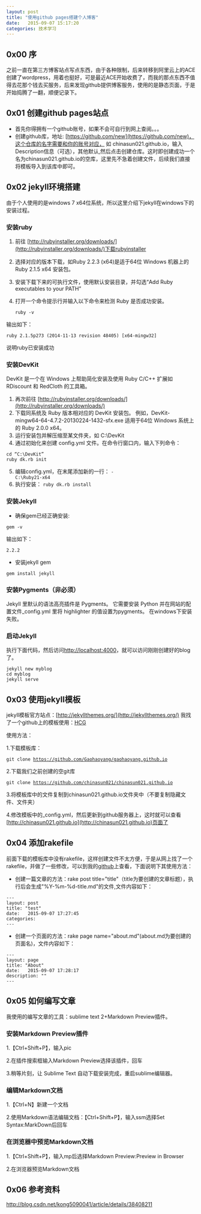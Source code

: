 ```yaml
---
layout: post
title: "使用github pages搭建个人博客"
date:   2015-09-07 15:17:20
categories: 技术学习
---
```

## 0x00 序
之前一直在第三方博客站点写点东西，由于各种限制，后来转移到阿里云上的ACE创建了wordpress，用着也挺好，可是最近ACE开始收费了，而我的那点东西不值得去花那个钱去买服务，后来发现github提供博客服务，使用的是静态页面，于是开始捣腾了一翻，顺便记录下。

## 0x01 创建github pages站点
* 首先你得拥有一个github账号，如果不会可自行到网上查阅。。。
* 创建github库，地址: [https://github.com/new](https://github.com/new)，这个仓库的名字需要和你的账号对应， 如 chinasun021.github.io，输入Description信息（可选），其他默认,然后点击创建仓库。这时即创建成功一个名为chinasun021.github.io的空库，这里先不急着创建文件，后续我们直接将模板导入到该库中即可。

## 0x02 jekyll环境搭建
由于个人使用的是windows 7 x64位系统，所以这里介绍下jekyll在windows下的安装过程。

### 安装ruby
1. 前往 [http://rubyinstaller.org/downloads/](http://rubyinstaller.org/downloads/)下载rubyinstaller
2. 选择对应的版本下载，如Ruby 2.2.3 (x64)是适于64位 Windows 机器上的 Ruby 2.1.5 x64 安装包。
3. 安装下载下来的可执行文件，使用默认安装目录，并勾选“Add Ruby executables to your PATH”
4. 打开一个命令提示行并输入以下命令来检测 Ruby 是否成功安装。
	
	`ruby -v`

输出如下：

	ruby 2.1.5p273 (2014-11-13 revision 48405) [x64-mingw32]

说明ruby已安装成功

### 安装DevKit
DevKit 是一个在 Windows 上帮助简化安装及使用 Ruby C/C++ 扩展如 RDiscount 和 RedCloth 的工具箱。

1. 再次前往 [http://rubyinstaller.org/downloads/](http://rubyinstaller.org/downloads/)
2. 下载同系统及 Ruby 版本相对应的 DevKit 安装包。 例如，DevKit-mingw64-64-4.7.2-20130224-1432-sfx.exe 适用于64位 Windows 系统上的 Ruby 2.0.0 x64。
3. 运行安装包并解压缩至某文件夹，如 C:\DevKit
4. 通过初始化来创建 config.yml 文件。在命令行窗口内，输入下列命令：

<pre><code class="markdown">cd “C:\DevKit”
ruby dk.rb init</code></pre>
5. 编辑config.yml，在末尾添加新的一行：
<code>- C:\Ruby21-x64</code>
6. 执行安装：
<code>ruby dk.rb install</code>

### 安装Jekyll
* 确保gem已经正确安装:

<code>gem -v</code>

输出如下：

<code>2.2.2</code>

* 安装jekyll gem

<code>gem install jekyll</code>

### 安装Pygments（非必须）
Jekyll 里默认的语法高亮插件是 Pygments。 它需要安装 Python 并在网站的配置文件_config.yml 里将 highlighter 的值设置为pygments。
在windows下安装失败。

### 启动Jekyll
执行下面代码，然后访问[http://localhost:4000](http://localhost:4000)，就可以访问刚刚创建好的blog了。
<pre><code class="markdown">jekyll new myblog
cd myblog
jekyll serve</code></pre>

## 0x03 使用jekyll模板
jekyll模板官方站点：[http://jekyllthemes.org/](http://jekyllthemes.org/)
我找了一个github上的模板使用：[HCG](https://github.com/Gaohaoyang/gaohaoyang.github.io)

使用方法：

1.下载模板库：

<code>git clone https://github.com/Gaohaoyang/gaohaoyang.github.io</code>

2.下载我们之前创建的空git库 

<code>git clone https://github.com/chinasun021/chinasun021.github.io</code>

3.将模板库中的文件复制到chinasun021.github.io文件夹中（不要复制隐藏文件、文件夹）

4.修改模板中的_config.yml，然后更新到github服务器上，这时就可以查看[http://chinasun021.github.io](http://chinasun021.github.io)页面了

## 0x04 添加rakefile
前面下载的模板库中没有rakefile，这样创建文件不太方便，于是从网上找了一个rakefile，并做了一些修改，可以到我的[github](https://github.com/chinasun021/chinasun021.github.io)上查看，下面说明下其使用方法：

* 创建一篇文章的方法：rake post title="title"（title为要创建的文章标题），执行后会生成"%Y-%m-%d-title.md"的文件,文件内容如下：
<pre><code class="markdown">---
layout: post
title: "test"
date:   2015-09-07 17:27:45
categories:
---</code></pre>

* 创建一个页面的方法：rake page name="about.md"(about.md为要创建的页面名)，文件内容如下：
<pre><code class="markdown">---
layout: page
title: "About"
date:   2015-09-07 17:28:17
description: ""
---</code></pre>

## 0x05 如何编写文章
我使用的编写文章的工具：sublime text 2+Markdown Preview插件。

### 安装Markdown Preview插件
1.【Ctrl+Shift+P】，输入pic

2.在插件搜索框输入Markdown Preview选择该插件，回车

3.稍等片刻，让 Sublime Text 自动下载安装完成，重启sublime编辑器。

### 编辑Markdown文档
1.【Ctrl+N】新建一个文档

2.使用Markdown语法编辑文档：【Ctrl+Shift+P】，输入ssm选择Set Syntax:MarkDown后回车

### 在浏览器中预览Markdown文档

1.【Ctrl+Shift+P】，输入mp后选择Markdown Preview:Preview in Browser

2.在浏览器预览Markdown文档

## 0x06 参考资料
http://blog.csdn.net/kong5090041/article/details/38408211